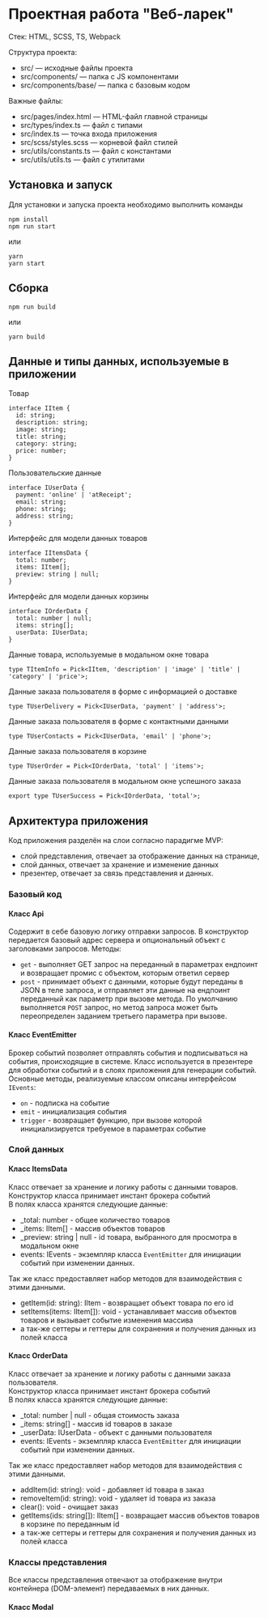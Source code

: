 # Проектная работа "Веб-ларек"

Стек: HTML, SCSS, TS, Webpack

Структура проекта:
- src/ — исходные файлы проекта
- src/components/ — папка с JS компонентами
- src/components/base/ — папка с базовым кодом

Важные файлы:
- src/pages/index.html — HTML-файл главной страницы
- src/types/index.ts — файл с типами
- src/index.ts — точка входа приложения
- src/scss/styles.scss — корневой файл стилей
- src/utils/constants.ts — файл с константами
- src/utils/utils.ts — файл с утилитами

## Установка и запуск
Для установки и запуска проекта необходимо выполнить команды

```
npm install
npm run start
```

или

```
yarn
yarn start
```
## Сборка

```
npm run build
```

или

```
yarn build
```

## Данные и типы данных, используемые в приложении

Товар

```
interface IItem {
  id: string;
  description: string;
  image: string;
  title: string;
  category: string;
  price: number;
}
```

Пользовательские данные

```
interface IUserData {
  payment: 'online' | 'atReceipt';
  email: string;
  phone: string;
  address: string;
}
```

Интерфейс для модели данных товаров

```
interface IItemsData {
  total: number;
  items: IItem[];
  preview: string | null;
}
```

Интерфейс для модели данных корзины

```
interface IOrderData {
  total: number | null;
  items: string[];
  userData: IUserData;
}
```

Данные товара, используемые в модальном окне товара

```
type TItemInfo = Pick<IItem, 'description' | 'image' | 'title' | 'category' | 'price'>;
```

Данные заказа пользователя в форме с информацией о доставке

```
type TUserDelivery = Pick<IUserData, 'payment' | 'address'>;
```

Данные заказа пользователя в форме с контактными данными

```
type TUserContacts = Pick<IUserData, 'email' | 'phone'>;
```

Данные заказа пользователя в корзине

```
type TUserOrder = Pick<IOrderData, 'total' | 'items'>;
```

Данные заказа пользователя в модальном окне успешного заказа

```
export type TUserSuccess = Pick<IOrderData, 'total'>;
```

## Архитектура приложения

Код приложения разделён на слои согласно парадигме MVP: 
- слой представления, отвечает за отображение данных на странице, 
- слой данных, отвечает за хранение и изменение данных
- презентер, отвечает за связь представления и данных.

### Базовый код

#### Класс Api
Содержит в себе базовую логику отправки запросов. В конструктор передается базовый адрес сервера и опциональный объект с заголовками запросов.
Методы: 
- `get` - выполняет GET запрос на переданный в параметрах ендпоинт и возвращает промис с объектом, которым ответил сервер
- `post` - принимает объект с данными, которые будут переданы в JSON в теле запроса, и отправляет эти данные на ендпоинт переданный как параметр при вызове метода. По умолчанию выполняется `POST` запрос, но метод запроса может быть переопределен заданием третьего параметра при вызове.

#### Класс EventEmitter
Брокер событий позволяет отправлять события и подписываться на события, происходящие в системе. Класс используется в презентере для обработки событий и в слоях приложения для генерации событий.  
Основные методы, реализуемые классом описаны интерфейсом `IEvents`:
- `on` - подписка на событие
- `emit` - инициализация события
- `trigger` - возвращает функцию, при вызове которой инициализируется требуемое в параметрах событие  

### Слой данных

#### Класс ItemsData
Класс отвечает за хранение и логику работы с данными товаров.\
Конструктор класса принимает инстант брокера событий\
В полях класса хранятся следующие данные:
- _total: number - общее количество товаров
- _items: IItem[] - массив объектов товаров
- _preview: string | null - id товара, выбранного для просмотра в модальном окне
- events: IEvents - экземпляр класса `EventEmitter` для инициации событий при изменении данных.

Так же класс предоставляет набор методов для взаимодействия с этими данными.
- getItem(id: string): IItem - возвращает объект товара по его id
- setItems(items: IItem[]): void - устанавливает массив объектов товаров и вызывает событие изменения массива
- а так-же сеттеры и геттеры для сохранения и получения данных из полей класса

#### Класс OrderData
Класс отвечает за хранение и логику работы с данными заказа пользователя.\
Конструктор класса принимает инстант брокера событий\
В полях класса хранятся следующие данные:
- _total: number | null - общая стоимость заказа
- _items: string[] - массив id товаров в заказе
- _userData: IUserData - объект с данными пользователя
- events: IEvents - экземпляр класса `EventEmitter` для инициации событий при изменении данных.

Так же класс предоставляет набор методов для взаимодействия с этими данными.
- addItem(id: string): void - добавляет id товара в заказ
- removeItem(id: string): void - удаляет id товара из заказа
- clear(): void - очищает заказ
- getItems(ids: string[]): IItem[] - возвращает массив объектов товаров в корзине по переданным id
- а так-же сеттеры и геттеры для сохранения и получения данных из полей класса

### Классы представления
Все классы представления отвечают за отображение внутри контейнера (DOM-элемент) передаваемых в них данных.

#### Класс Modal